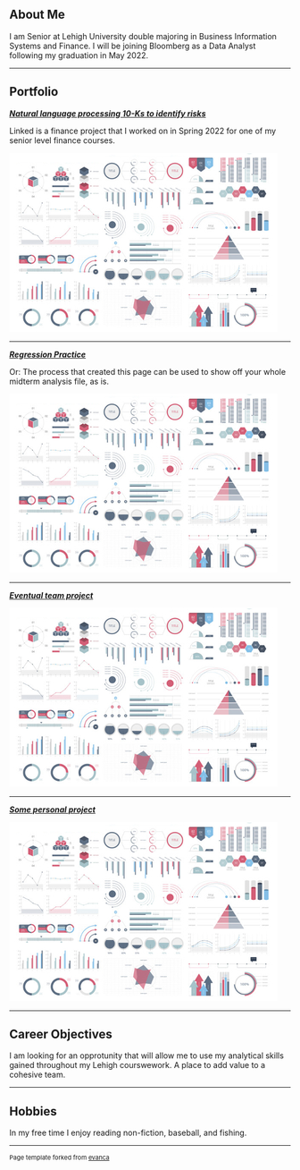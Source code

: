 ## About Me

I am Senior at Lehigh University double majoring in Business Information Systems and Finance. I will be joining Bloomberg as a Data Analyst following my graduation in May 2022. 

---

## Portfolio

<!-- You can link to other websites, PDFs in this repo, and other pages in this repo -->

_**[Natural language processing 10-Ks to identify risks](10k_nlp_covid)**_

Linked is a finance project that I worked on in Spring 2022 for one of my senior level finance courses.

<img src="images/dummy_thumbnail.jpg?raw=true"/>

---

_**[Regression Practice](Regression_practice)**_

Or: The process that created this page can be used to show off your whole midterm analysis file, as is.

<img src="images/dummy_thumbnail.jpg?raw=true"/>

---

_**[Eventual team project](asgn-06_answerkey)**_

<img src="images/dummy_thumbnail.jpg?raw=true"/>

---

_**[Some personal project](/pdf/sample_presentation.pdf)**_

<img src="images/dummy_thumbnail.jpg?raw=true"/>

---

## Career Objectives

I am looking for an opprotunity that will allow me to use my analytical skills gained throughout my Lehigh courswework. A place to add value to a cohesive team.  

---

## Hobbies

In my free time I enjoy reading non-fiction, baseball, and fishing. 

---
<p style="font-size:11px">Page template forked from <a href="https://github.com/evanca/quick-portfolio">evanca</a></p>
<!-- Remove above link if you don't want to attibute -->
